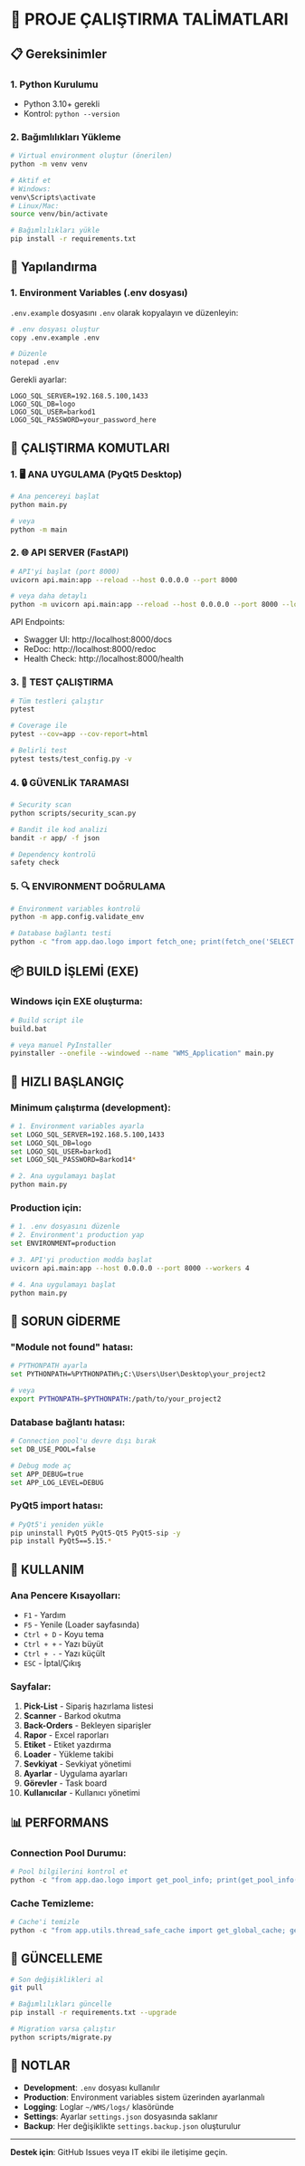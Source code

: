 # 🚀 PROJE ÇALIŞTIRMA TALİMATLARI

## 📋 Gereksinimler

### 1. Python Kurulumu
- Python 3.10+ gerekli
- Kontrol: `python --version`

### 2. Bağımlılıkları Yükleme
```bash
# Virtual environment oluştur (önerilen)
python -m venv venv

# Aktif et
# Windows:
venv\Scripts\activate
# Linux/Mac:
source venv/bin/activate

# Bağımlılıkları yükle
pip install -r requirements.txt
```

## 🔧 Yapılandırma

### 1. Environment Variables (.env dosyası)
`.env.example` dosyasını `.env` olarak kopyalayın ve düzenleyin:

```bash
# .env dosyası oluştur
copy .env.example .env

# Düzenle
notepad .env
```

Gerekli ayarlar:
```env
LOGO_SQL_SERVER=192.168.5.100,1433
LOGO_SQL_DB=logo
LOGO_SQL_USER=barkod1
LOGO_SQL_PASSWORD=your_password_here
```

## 🎯 ÇALIŞTIRMA KOMUTLARI

### 1. 🖥️ ANA UYGULAMA (PyQt5 Desktop)
```bash
# Ana pencereyi başlat
python main.py

# veya
python -m main
```

### 2. 🌐 API SERVER (FastAPI)
```bash
# API'yi başlat (port 8000)
uvicorn api.main:app --reload --host 0.0.0.0 --port 8000

# veya daha detaylı
python -m uvicorn api.main:app --reload --host 0.0.0.0 --port 8000 --log-level info
```

API Endpoints:
- Swagger UI: http://localhost:8000/docs
- ReDoc: http://localhost:8000/redoc
- Health Check: http://localhost:8000/health

### 3. 🧪 TEST ÇALIŞTIRMA
```bash
# Tüm testleri çalıştır
pytest

# Coverage ile
pytest --cov=app --cov-report=html

# Belirli test
pytest tests/test_config.py -v
```

### 4. 🔒 GÜVENLİK TARAMASI
```bash
# Security scan
python scripts/security_scan.py

# Bandit ile kod analizi
bandit -r app/ -f json

# Dependency kontrolü
safety check
```

### 5. 🔍 ENVIRONMENT DOĞRULAMA
```bash
# Environment variables kontrolü
python -m app.config.validate_env

# Database bağlantı testi
python -c "from app.dao.logo import fetch_one; print(fetch_one('SELECT 1 as test'))"
```

## 📦 BUILD İŞLEMİ (EXE)

### Windows için EXE oluşturma:
```bash
# Build script ile
build.bat

# veya manuel PyInstaller
pyinstaller --onefile --windowed --name "WMS_Application" main.py
```

## 🏃 HIZLI BAŞLANGIÇ

### Minimum çalıştırma (development):
```bash
# 1. Environment variables ayarla
set LOGO_SQL_SERVER=192.168.5.100,1433
set LOGO_SQL_DB=logo
set LOGO_SQL_USER=barkod1
set LOGO_SQL_PASSWORD=Barkod14*

# 2. Ana uygulamayı başlat
python main.py
```

### Production için:
```bash
# 1. .env dosyasını düzenle
# 2. Environment'ı production yap
set ENVIRONMENT=production

# 3. API'yi production modda başlat
uvicorn api.main:app --host 0.0.0.0 --port 8000 --workers 4

# 4. Ana uygulamayı başlat
python main.py
```

## 🐛 SORUN GİDERME

### "Module not found" hatası:
```bash
# PYTHONPATH ayarla
set PYTHONPATH=%PYTHONPATH%;C:\Users\User\Desktop\your_project2

# veya
export PYTHONPATH=$PYTHONPATH:/path/to/your_project2
```

### Database bağlantı hatası:
```bash
# Connection pool'u devre dışı bırak
set DB_USE_POOL=false

# Debug mode aç
set APP_DEBUG=true
set APP_LOG_LEVEL=DEBUG
```

### PyQt5 import hatası:
```bash
# PyQt5'i yeniden yükle
pip uninstall PyQt5 PyQt5-Qt5 PyQt5-sip -y
pip install PyQt5==5.15.*
```

## 📱 KULLANIM

### Ana Pencere Kısayolları:
- `F1` - Yardım
- `F5` - Yenile (Loader sayfasında)
- `Ctrl + D` - Koyu tema
- `Ctrl + +` - Yazı büyüt
- `Ctrl + -` - Yazı küçült
- `ESC` - İptal/Çıkış

### Sayfalar:
1. **Pick-List** - Sipariş hazırlama listesi
2. **Scanner** - Barkod okutma
3. **Back-Orders** - Bekleyen siparişler
4. **Rapor** - Excel raporları
5. **Etiket** - Etiket yazdırma
6. **Loader** - Yükleme takibi
7. **Sevkiyat** - Sevkiyat yönetimi
8. **Ayarlar** - Uygulama ayarları
9. **Görevler** - Task board
10. **Kullanıcılar** - Kullanıcı yönetimi

## 📊 PERFORMANS

### Connection Pool Durumu:
```python
# Pool bilgilerini kontrol et
python -c "from app.dao.logo import get_pool_info; print(get_pool_info())"
```

### Cache Temizleme:
```python
# Cache'i temizle
python -c "from app.utils.thread_safe_cache import get_global_cache; get_global_cache().clear()"
```

## 🔄 GÜNCELLEME

```bash
# Son değişiklikleri al
git pull

# Bağımlılıkları güncelle
pip install -r requirements.txt --upgrade

# Migration varsa çalıştır
python scripts/migrate.py
```

## 📝 NOTLAR

- **Development**: `.env` dosyası kullanılır
- **Production**: Environment variables sistem üzerinden ayarlanmalı
- **Logging**: Loglar `~/WMS/logs/` klasöründe
- **Settings**: Ayarlar `settings.json` dosyasında saklanır
- **Backup**: Her değişiklikte `settings.backup.json` oluşturulur

---

**Destek için**: GitHub Issues veya IT ekibi ile iletişime geçin.